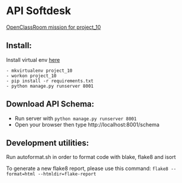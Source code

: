 # API Softdesk
[OpenClassRoom mission for project_10](https://openclassrooms.com/fr/paths/322/projects/838/assignment)

## Install:
  Install virtual env [here](https://virtualenvwrapper.readthedocs.io/en/latest/)
  ```
  - mkvirtualenv project_10
  - workon project_10
  - pip install -r requirements.txt
  - python manage.py runserver 8001
  ```
  
## Download API Schema:
  - Run server with ```python manage.py runserver 8001 ```
  - Open your browser then type http://localhost:8001/schema

## Development utilities:
  Run autoformat.sh in order to format code with blake, flake8 and isort
  
  To generate a new flake8 report, please use this command:
  ```flake8 --format=html --htmldir=flake-report```
